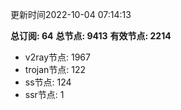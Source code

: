 更新时间2022-10-04 07:14:13

**总订阅: 64**
**总节点: 9413**
**有效节点: 2214**
- v2ray节点: 1967
- trojan节点: 122
- ss节点: 124
- ssr节点: 1
